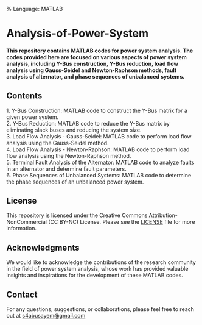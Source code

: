 % Language: MATLAB
# Analysis-of-Power-System
<h4>This repository contains MATLAB codes for power system analysis. The codes provided here are focused on various aspects of power system analysis, including Y-Bus construction, Y-Bus reduction, load flow analysis using Gauss-Seidel and Newton-Raphson methods, fault analysis of alternator, and phase sequences of unbalanced systems.</h4>

<h2>Contents</h2>
1. Y-Bus Construction: MATLAB code to construct the Y-Bus matrix for a given power system.</br>
2. Y-Bus Reduction: MATLAB code to reduce the Y-Bus matrix by eliminating slack buses and reducing the system size.</br>
3. Load Flow Analysis - Gauss-Seidel: MATLAB code to perform load flow analysis using the Gauss-Seidel method.</br>
4. Load Flow Analysis - Newton-Raphson: MATLAB code to perform load flow analysis using the Newton-Raphson method.</br>
5. Terminal Fault Analysis of the Alternator: MATLAB code to analyze faults in an alternator and determine fault parameters.</br>
6. Phase Sequences of Unbalanced Systems: MATLAB code to determine the phase sequences of an unbalanced power system.</br>


## License
This repository is licensed under the Creative Commons Attribution-NonCommercial (CC BY-NC) License. Please see the [LICENSE](LICENSE) file for more information.

<h2>Acknowledgments</h2>
We would like to acknowledge the contributions of the research community in the field of power system analysis, whose work has provided valuable insights and inspirations for the development of these MATLAB codes.

<h2>Contact</h2>
  <p>
    For any questions, suggestions, or collaborations, please feel free to reach out at  <a href="s4abusayem@gmail.com">s4abusayem@gmail.com</a>
  </p>
  
